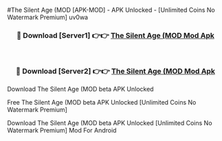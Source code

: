 #The Silent Age (MOD [APK-MOD] - APK Unlocked - [Unlimited Coins No Watermark Premium] uv0wa



<div align="center">

<h3>🔴 Download [Server1] 👉👉 <a href="https://momento.my/?title=The_Silent_Age_(MOD">The Silent Age (MOD Mod Apk</a></h3><br>

<h3>🔴 Download [Server2] 👉👉 <a href="https://momento.my/?title=The_Silent_Age_(MOD">The Silent Age (MOD Mod Apk</a></h3>
</div>



Download The Silent Age (MOD beta APK Unlocked

Free The Silent Age (MOD beta APK Unlocked [Unlimited Coins No Watermark Premium]

Download The Silent Age (MOD beta APK Unlocked [Unlimited Coins No Watermark Premium] Mod For Android
